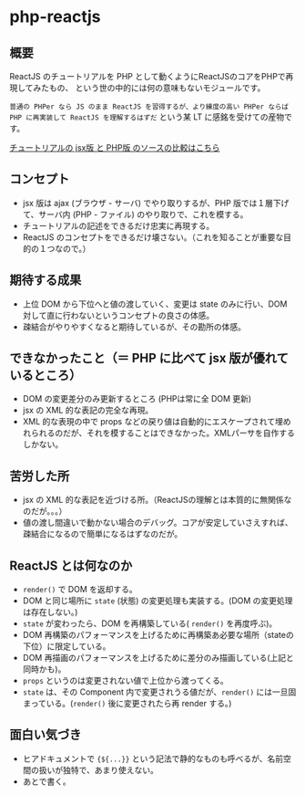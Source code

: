 # php-reactjs

## 概要

ReactJS のチュートリアルを PHP として動くようにReactJSのコアをPHPで再現してみたもの、
という世の中的には何の意味もないモジュールです。

`普通の PHPer なら JS のまま ReactJS を習得するが、より練度の高い PHPer ならば PHP に再実装して ReactJS を理解するはずだ`
という某 LT に感銘を受けての産物です。

[チュートリアルの jsx版 と PHP版 のソースの比較はこちら](https://github.com/waterada/react-php/compare/6f1edfafc85dd0bb6e57ac6463868fe75eb90fcd...master?diff=split&name=master&w=1#diff-354b6ba5ea10ab6a63facb21b9fe539e)


## コンセプト

- jsx 版は ajax (ブラウザ - サーバ) でやり取りするが、PHP 版では１層下げて、サーバ内 (PHP - ファイル) のやり取りで、これを模する。
- チュートリアルの記述をできるだけ忠実に再現する。
- ReactJS のコンセプトをできるだけ壊さない。（これを知ることが重要な目的の１つなので。）

## 期待する成果

- 上位 DOM から下位へと値の渡していく、変更は state のみに行い、DOM 対して直に行わないというコンセプトの良さの体感。
- 疎結合がやりやすくなると期待しているが、その勘所の体感。

## できなかったこと（＝ PHP に比べて jsx 版が優れているところ）

- DOM の変更差分のみ更新するところ (PHPは常に全 DOM 更新)
- jsx の XML 的な表記の完全な再現。
- XML 的な表現の中で props などの戻り値は自動的にエスケープされて埋めれられるのだが、それを模することはできなかった。XMLパーサを自作するしかない。

## 苦労した所

- jsx の XML 的な表記を近づける所。（ReactJSの理解とは本質的に無関係なのだが。。。）
- 値の渡し間違いで動かない場合のデバッグ。コアが安定していさえすれば、疎結合になるので簡単になるはずなのだが。

## ReactJS とは何なのか

- `render()` で DOM を返却する。
- DOM と同じ場所に `state` (状態) の変更処理も実装する。(DOM の変更処理は存在しない。)
- `state` が変わったら、DOM を再構築している( `render()` を再度呼ぶ)。
- DOM 再構築のパフォーマンスを上げるために再構築あ必要な場所（stateの下位）に限定している。
- DOM 再描画のパフォーマンスを上げるために差分のみ描画している(上記と同時かも)。
- `props` というのは変更されない値で上位から渡ってくる。
- `state` は、その Component 内で変更されうる値だが、`render()` には一旦固まっている。(`render()` 後に変更されたら再 render する。)

## 面白い気づき

- ヒアドキュメントで `{${...}}` という記法で静的なものも呼べるが、名前空間の扱いが独特で、あまり使えない。
- あとで書く。
